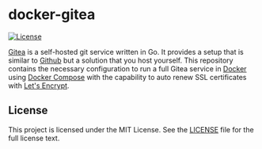 # docker-gitea

[![License](http://img.shields.io/:license-mit-blue.svg?style=flat-square)](http://badges.mit-license.org)

[Gitea](https://gitea.io) is a self-hosted git service written in Go. It provides a setup that is similar to [Github](https://github.com) but a solution that you host yourself. This repository contains the necessary configuration to run a full Gitea service in [Docker](https://docs.docker.com) using [Docker Compose](https://docs.docker.com/compose) with the capability to auto renew SSL certificates with [Let's Encrypt](https://www.letsencrypt.org).

## License

This project is licensed under the MIT License.
See the [LICENSE](https://github.com/jwobith/docker-gitea/blob/master/LICENSE)
file for the full license text.
